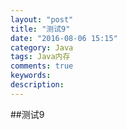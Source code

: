 ```yaml
---
layout: "post"
title: "测试9"
date: "2016-08-06 15:15"
category: Java
tags: Java内存
comments: true
keywords:
description:
---
```


##测试9
